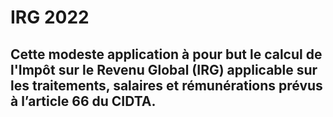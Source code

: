 # IRG 2022
## Cette modeste application à pour but le calcul de l'Impôt sur le Revenu Global (IRG) applicable sur les traitements, salaires et rémunérations prévus à l’article 66 du CIDTA.
